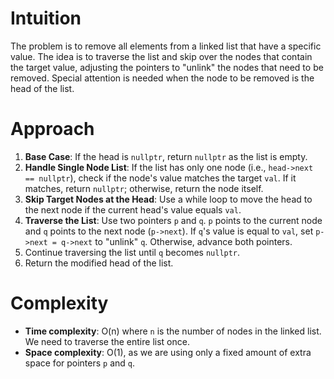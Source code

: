 # Intuition
The problem is to remove all elements from a linked list that have a specific value. The idea is to traverse the list and skip over the nodes that contain the target value, adjusting the pointers to "unlink" the nodes that need to be removed. Special attention is needed when the node to be removed is the head of the list.

# Approach
1. **Base Case**: If the head is `nullptr`, return `nullptr` as the list is empty.
2. **Handle Single Node List**: If the list has only one node (i.e., `head->next == nullptr`), check if the node's value matches the target `val`. If it matches, return `nullptr`; otherwise, return the node itself.
3. **Skip Target Nodes at the Head**: Use a while loop to move the head to the next node if the current head's value equals `val`.
4. **Traverse the List**: Use two pointers `p` and `q`. `p` points to the current node and `q` points to the next node (`p->next`). If `q`'s value is equal to `val`, set `p->next = q->next` to "unlink" `q`. Otherwise, advance both pointers.
5. Continue traversing the list until `q` becomes `nullptr`.
6. Return the modified head of the list.

# Complexity
- **Time complexity**: O(n) where `n` is the number of nodes in the linked list. We need to traverse the entire list once.
- **Space complexity**: O(1), as we are using only a fixed amount of extra space for pointers `p` and `q`.
